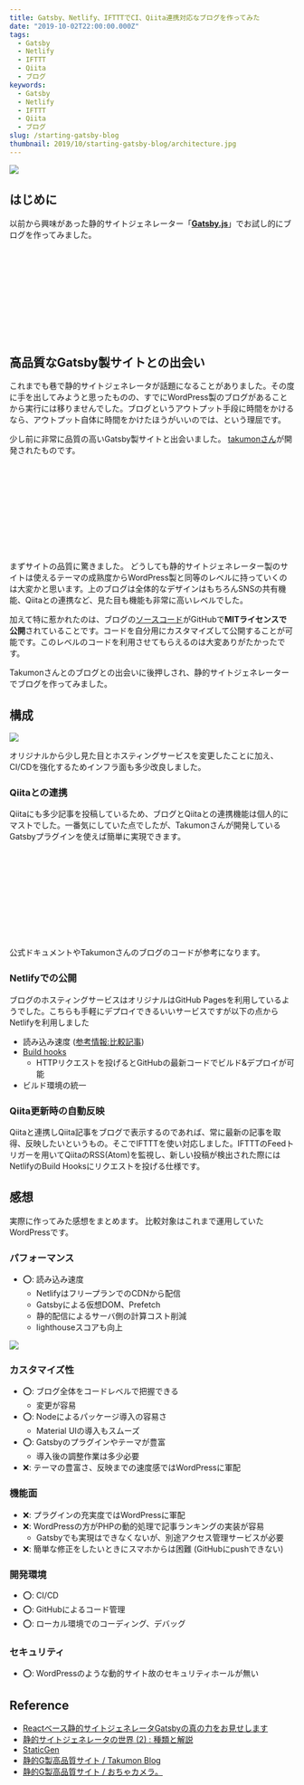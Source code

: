 ```yaml
---
title: Gatsby、Netlify、IFTTTでCI、Qiita連携対応なブログを作ってみた
date: "2019-10-02T22:00:00.000Z"
tags:
  - Gatsby
  - Netlify
  - IFTTT
  - Qiita
  - ブログ
keywords:
  - Gatsby
  - Netlify
  - IFTTT
  - Qiita
  - ブログ
slug: /starting-gatsby-blog
thumbnail: 2019/10/starting-gatsby-blog/architecture.jpg
---
```


![](./thumbnail.png)

## はじめに

以前から興味があった静的サイトジェネレーター「[**Gatsby.js**](https://www.gatsbyjs.org/)」でお試し的にブログを作ってみました。

<div class="iframely-embed"><div class="iframely-responsive" style="height: 140px; padding-bottom: 0;"><a href="https://blog.icchi.me" data-iframely-url="//cdn.iframe.ly/kqjT36m?iframe=card-small"></a></div></div><script async src="//cdn.iframe.ly/embed.js" charset="utf-8"></script><br/>

## 高品質なGatsby製サイトとの出会い

これまでも巷で静的サイトジェネレータが話題になることがありました。その度に手を出してみようと思ったものの、すでにWordPress製のブログがあることから実行には移りませんでした。ブログというアウトプット手段に時間をかけるなら、アウトプット自体に時間をかけたほうがいいのでは、という理屈です。

少し前に非常に品質の高いGatsby製サイトと出会いました。
[takumonさん](https://twitter.com/inouetakumon)が開発されたものです。

<div class="iframely-embed"><div class="iframely-responsive" style="height: 140px; padding-bottom: 0;"><a href="https://github.com/Takumon/blog" data-iframely-url="//cdn.iframe.ly/7durRcq?iframe=card-small"></a></div></div><script async src="//cdn.iframe.ly/embed.js" charset="utf-8"></script><br />

まずサイトの品質に驚きました。
どうしても静的サイトジェネレーター製のサイトは使えるテーマの成熟度からWordPress製と同等のレベルに持っていくのは大変かと思います。上のブログは全体的なデザインはもちろんSNSの共有機能、Qiitaとの連携など、見た目も機能も非常に高いレベルでした。

加えて特に惹かれたのは、ブログの[ソースコード](https://github.com/Takumon/blog)がGitHubで**MITライセンスで公開**されていることです。コードを自分用にカスタマイズして公開することが可能です。このレベルのコードを利用させてもらえるのは大変ありがたかったです。

Takumonさんとのブログとの出会いに後押しされ、静的サイトジェネレーターでブログを作ってみました。

## 構成

![](./architecture.jpg)

オリジナルから少し見た目とホスティングサービスを変更したことに加え、CI/CDを強化するためインフラ面も多少改良しました。

### Qiitaとの連携

Qiitaにも多少記事を投稿しているため、ブログとQiitaとの連携機能は個人的にマストでした。一番気にしていた点でしたが、Takumonさんが開発しているGatsbyプラグインを使えば簡単に実現できます。

<div class="iframely-embed"><div class="iframely-responsive" style="height: 140px; padding-bottom: 0;"><a href="https://github.com/Takumon/gatsby-source-qiita" data-iframely-url="//cdn.iframe.ly/WMJvCpV"></a></div></div><script async src="//cdn.iframe.ly/embed.js" charset="utf-8"></script><br />

公式ドキュメントやTakumonさんのブログのコードが参考になります。

### Netlifyでの公開

ブログのホスティングサービスはオリジナルはGitHub Pagesを利用しているようでした。こちらも手軽にデプロイできるいいサービスですが以下の点からNetlifyを利用しました

* 読み込み速度 ([参考情報:比較記事](https://qiita.com/NaokiIshimura/items/0b6c4ff5da437081866b))
* [Build hooks](https://www.netlify.com/docs/webhooks/)
  * HTTPリクエストを投げるとGitHubの最新コードでビルド&デプロイが可能
* ビルド環境の統一

### Qiita更新時の自動反映

Qiitaと連携しQiita記事をブログで表示するのであれば、常に最新の記事を取得、反映したいというもの。そこでIFTTTを使い対応しました。IFTTTのFeedトリガーを用いてQiitaのRSS(Atom)を監視し、新しい投稿が検出された際にはNetlifyのBuild Hooksにリクエストを投げる仕様です。

## 感想

実際に作ってみた感想をまとめます。
比較対象はこれまで運用していたWordPressです。

### パフォーマンス

* ⭕: 読み込み速度
  * NetlifyはフリープランでのCDNから配信
  * Gatsbyによる仮想DOM、Prefetch
  * 静的配信によるサーバ側の計算コスト削減
  * lighthouseスコアも向上

![](./lighthouse-score.jpg)

### カスタマイズ性

* ⭕: ブログ全体をコードレベルで把握できる
  * 変更が容易
* ⭕: Nodeによるパッケージ導入の容易さ
  * Material UIの導入もスムーズ
* ⭕: Gatsbyのプラグインやテーマが豊富
  * 導入後の調整作業は多少必要
* ❌: テーマの豊富さ、反映までの速度感ではWordPressに軍配

### 機能面

* ❌: プラグインの充実度ではWordPressに軍配
* ❌: WordPressの方がPHPの動的処理で記事ランキングの実装が容易
  * Gatsbyでも実現はできなくないが、別途アクセス管理サービスが必要
* ❌: 簡単な修正をしたいときにスマホからは困難 (GitHubにpushできない)

### 開発環境

* ⭕: CI/CD
* ⭕: GitHubによるコード管理
* ⭕: ローカル環境でのコーディング、デバッグ

### セキュリティ

* ⭕: WordPressのような動的サイト故のセキュリティホールが無い

## Reference

* [Reactベース静的サイトジェネレータGatsbyの真の力をお見せします](https://qiita.com/uehaj/items/1b7f0a86596353587466)
* [静的サイトジェネレータの世界 (2) : 種類と解説](https://yoshinorin.net/2018/10/18/world-of-ssg2/)
* [StaticGen](https://www.staticgen.com/)
* [静的G製高品質サイト / Takumon Blog](https://takumon.com/)
* [静的G製高品質サイト / おちゃカメラ。](https://photo-tea.com/)
